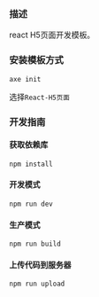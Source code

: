 ### 描述

react H5页面开发模板。

### 安装模板方式

```
axe init
```

选择``React-H5页面``

### 开发指南

#### 获取依赖库

```
npm install
```

#### 开发模式

```
npm run dev
```

#### 生产模式

```
npm run build
```

#### 上传代码到服务器

```
npm run upload
```